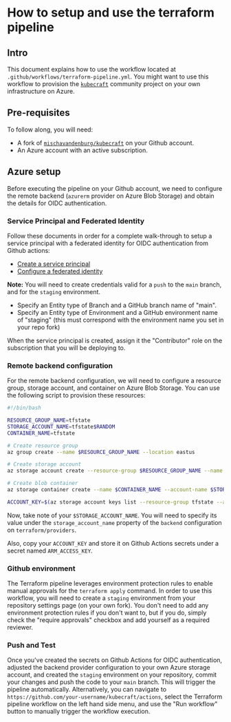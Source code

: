 # How to setup and use the terraform pipeline

## Intro

This document explains how to use the workflow located at `.github/workflows/terraform-pipeline.yml`. You might want to use this workflow to provision the [`kubecraft`](https://github.com/mischavandenburg/kubecraft) community project on your own infrastructure on Azure.

## Pre-requisites

To follow along, you will need:

- A fork of [`mischavandenburg/kubecraft`](https://github.com/mischavandenburg/kubecraft) on your Github account.
- An Azure account with an active subscription.

## Azure setup

Before executing the pipeline on your Github account, we need to configure the remote backend (`azurerm` provider on Azure Blob Storage) and obtain the details for OIDC authentication.

### Service Principal and Federated Identity

Follow these documents in order for a complete walk-through to setup a service principal with a federated identity for OIDC authentication from Github actions:

- [Create a service principal](https://learn.microsoft.com/en-us/entra/identity-platform/howto-create-service-principal-portal)
- [Configure a federated identity](https://learn.microsoft.com/en-us/entra/workload-id/workload-identity-federation-create-trust?pivots=identity-wif-apps-methods-azp#github-actions)

**Note:** You will need to create credentials valid for a `push` to the `main` branch, and for the `staging` environment.

- Specify an Entity type of Branch and a GitHub branch name of "main".
- Specify an Entity type of Environment and a GitHub environment name of "staging" (this must correspond with the environment name you set in your repo fork)

When the service principal is created, assign it the "Contributor" role on the subscription that you will be deploying to.

### Remote backend configuration

For the remote backend configuration, we will need to configure a resource group, storage account, and container on Azure Blob Storage. You can use the following script to provision these resources:

```bash
#!/bin/bash

RESOURCE_GROUP_NAME=tfstate
STORAGE_ACCOUNT_NAME=tfstate$RANDOM
CONTAINER_NAME=tfstate

# Create resource group
az group create --name $RESOURCE_GROUP_NAME --location eastus

# Create storage account
az storage account create --resource-group $RESOURCE_GROUP_NAME --name $STORAGE_ACCOUNT_NAME --sku Standard_LRS --encryption-services blob

# Create blob container
az storage container create --name $CONTAINER_NAME --account-name $STORAGE_ACCOUNT_NAME

ACCOUNT_KEY=$(az storage account keys list --resource-group tfstate --account-name $STORAGE_ACCOUNT_NAME --query '[0].value' -o tsv)
```

Now, take note of your `$STORAGE_ACCOUNT_NAME`. You will need to specify its value under the `storage_account_name` property of the `backend` configuration on `terraform/providers`.

Also, copy your `ACCOUNT_KEY` and store it on Github Actions secrets under a secret named `ARM_ACCESS_KEY`.

### Github environment

The Terraform pipeline leverages environment protection rules to enable manual approvals for the `terraform apply` command. In order to use this workflow, you will need to create a `staging` environment from your repository settings page (on your own fork). You don't need to add any environment protection rules if you don't want to, but if you do, simply check the "require approvals" checkbox and add yourself as a required reviewer.

### Push and Test

Once you've created the secrets on Github Actions for OIDC authentication, adjusted the backend provider configuration to your own Azure storage account, and created the `staging` environment on your repository, commit your changes and push the code to your `main` branch. This will trigger the pipeline automatically. Alternatively, you can navigate to `https://github.com/your-username/kubecraft/actions`, select the Terraform pipeline workflow on the left hand side menu, and use the "Run workflow" button to manually trigger the workflow execution.
